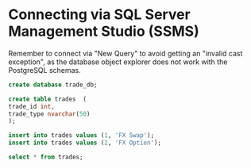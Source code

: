 # Connecting via SQL Server Management Studio (SSMS)
Remember to connect via "New Query" to avoid getting an "invalid cast exception", as the database object explorer does not work with the PostgreSQL schemas.

``` sql
create database trade_db;

create table trades  (
trade_id int, 
trade_type nvarchar(50)
);

insert into trades values (1, 'FX Swap');
insert into trades values (2, 'FX Option');

select * from trades;
```